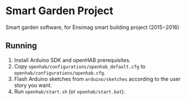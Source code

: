 # Smart Garden Project
Smart garden software, for Ensimag smart building project (2015−2016)

## Running
1. Install Arduino SDK and openHAB prerequisites.
2. Copy `openhab/configurations/openhab_default.cfg` to `openhab/configurations/openhab.cfg`.
3. Flash Arduino sketches from `arduino/sketches` according to the user story you want.
4. Run `openhab/start.sh` (or `openhab/start.bat`).
